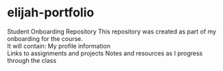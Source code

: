 # elijah-portfolio
Student Onboarding Repository  This repository was created as part of my onboarding for the course.  
It will contain:  My profile information  
Links to assignments and projects  Notes and resources as I progress through the class
